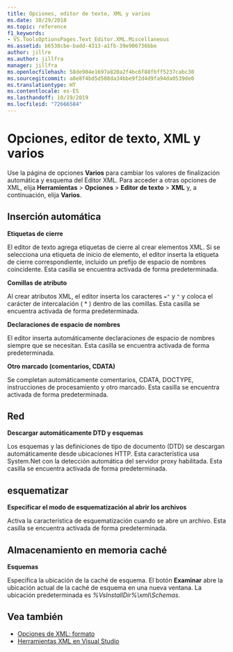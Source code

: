 ```yaml
---
title: Opciones, editor de texto, XML y varios
ms.date: 10/29/2018
ms.topic: reference
f1_keywords:
- VS.ToolsOptionsPages.Text_Editor.XML.Miscellaneous
ms.assetid: b6538cbe-badd-4313-a1fb-39e906736bbe
author: jillre
ms.author: jillfra
manager: jillfra
ms.openlocfilehash: 58de904e1697a820a2f4bc6f88fbff5237cabc30
ms.sourcegitcommit: a8e8f4bd5d508da34bbe9f2d4d9fa94da0539de0
ms.translationtype: HT
ms.contentlocale: es-ES
ms.lasthandoff: 10/19/2019
ms.locfileid: "72666584"
---
```

# <a name="options-text-editor-xml-miscellaneous"></a>Opciones, editor de texto, XML y varios

Use la página de opciones **Varios** para cambiar los valores de finalización automática y esquema del Editor XML. Para acceder a otras opciones de XML, elija **Herramientas** > **Opciones** > **Editor de texto** > **XML** y, a continuación, elija **Varios**.

## <a name="auto-insert"></a>Inserción automática

**Etiquetas de cierre**

El editor de texto agrega etiquetas de cierre al crear elementos XML. Si se selecciona una etiqueta de inicio de elemento, el editor inserta la etiqueta de cierre correspondiente, incluido un prefijo de espacio de nombres coincidente. Esta casilla se encuentra activada de forma predeterminada.

**Comillas de atributo**

Al crear atributos XML, el editor inserta los caracteres `="` y `"` y coloca el carácter de intercalación ( **^** ) dentro de las comillas. Esta casilla se encuentra activada de forma predeterminada.

**Declaraciones de espacio de nombres**

El editor inserta automáticamente declaraciones de espacio de nombres siempre que se necesitan. Esta casilla se encuentra activada de forma predeterminada.

**Otro marcado (comentarios, CDATA)**

Se completan automáticamente comentarios, CDATA, DOCTYPE, instrucciones de procesamiento y otro marcado. Esta casilla se encuentra activada de forma predeterminada.

## <a name="network"></a>Red

**Descargar automáticamente DTD y esquemas**

Los esquemas y las definiciones de tipo de documento (DTD) se descargan automáticamente desde ubicaciones HTTP. Esta característica usa System.Net con la detección automática del servidor proxy habilitada. Esta casilla se encuentra activada de forma predeterminada.

## <a name="outlining"></a>esquematizar

**Especificar el modo de esquematización al abrir los archivos**

Activa la característica de esquematización cuando se abre un archivo. Esta casilla se encuentra activada de forma predeterminada.

## <a name="caching"></a>Almacenamiento en memoria caché

**Esquemas**

Especifica la ubicación de la caché de esquema. El botón **Examinar** abre la ubicación actual de la caché de esquema en una nueva ventana. La ubicación predeterminada es *%VsInstallDir%\xml\Schemas*.

## <a name="see-also"></a>Vea también

- [Opciones de XML: formato](options-text-editor-xml-formatting.md)
- [Herramientas XML en Visual Studio](../../xml-tools/xml-tools-in-visual-studio.md)